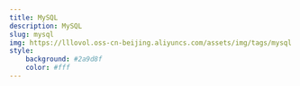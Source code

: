 ```yaml
---
title: MySQL
description: MySQL
slug: mysql
img: https://lllovol.oss-cn-beijing.aliyuncs.com/assets/img/tags/mysql.png
style:
    background: #2a9d8f
    color: #fff
---
```

